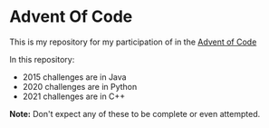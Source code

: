 
# Advent Of Code
This is my repository for my participation of in the [Advent of Code](https://adventofcode.com) 

In this repository:
* 2015 challenges are in Java
* 2020 challenges are in Python
* 2021 challenges are in C++

**Note:** Don't expect any of these to be complete or even attempted.